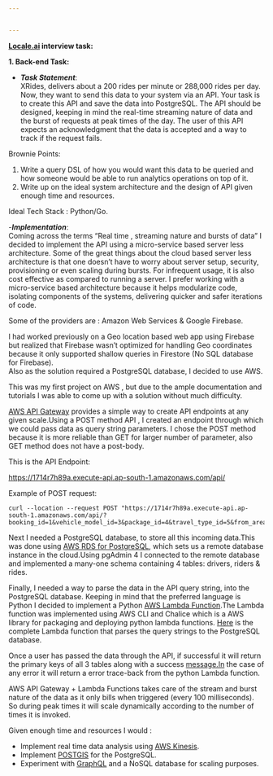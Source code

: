```yaml
---


---
```


<p><strong><a href="http://Locale.ai">Locale.ai</a> interview task:</strong></p>
<p><strong>1. Back-end Task:</strong></p>
<ul>
<li><em><strong>Task Statement</strong></em>:<br>
XRides, delivers about a 200 rides per minute or 288,000 rides per day. Now, they want to send this data to your system via an API. Your task is to create this API and save the data into PostgreSQL. The API should be designed, keeping in mind the real-time streaming nature of data and the burst of requests at peak times of the day. The user of this API expects an acknowledgment that the data is accepted and a way to track if the request fails.</li>
</ul>
<p>Brownie Points:</p>
<ol>
<li>Write a query DSL of how you would want this data to be queried and how someone would be able to run analytics operations on top of it.</li>
<li>Write up on the ideal system architecture and the design of API given enough time and resources.</li>
</ol>
<p>Ideal Tech Stack : Python/Go.</p>
<p>-<em><strong>Implementation</strong></em>:<br>
Coming across the  terms “Real time , streaming nature and bursts of data”  I decided to implement the API using a micro-service based server less architecture. Some of the great things about the cloud based server less architecture is that one  doesn’t have to  worry about server setup, security, provisioning or even scaling during bursts. For infrequent usage, it is also cost effective as compared to running a server. I prefer working with a micro-service based architecture because it helps modularize code, isolating components of the systems, delivering quicker and safer iterations of code.</p>
<p>Some of the providers are : Amazon Web Services &amp; Google Firebase.</p>
<p>I had worked previously on a Geo location based web app using Firebase but realized that Firebase wasn’t optimized for handling Geo coordinates because it only supported shallow queries in Firestore (No SQL database for Firebase).<br>
Also as the solution required a PostgreSQL database, I decided to use AWS.</p>
<p>This was my first project on AWS , but due to the ample documentation and tutorials I was able to come up with a solution without much difficulty.</p>
<p><a href="https://aws.amazon.com/api-gateway/">AWS API Gateway</a> provides a simple way to create API endpoints at any given scale.Using a POST method API , I created an endpoint through which we could pass  data as query string parameters. I chose the POST method because it is more reliable than GET for larger number of parameter, also GET method does not have a post-body.</p>
<p>This is the API Endpoint:</p>
<p><a href="https://1714r7h89a.execute-api.ap-south-1.amazonaws.com/api/">https://1714r7h89a.execute-api.ap-south-1.amazonaws.com/api/</a></p>
<p>Example of POST request:</p>
<pre><code>curl --location --request POST "https://1714r7h89a.execute-api.ap-south-1.amazonaws.com/api/?booking_id=1&amp;vehicle_model_id=3&amp;package_id=4&amp;travel_type_id=5&amp;from_area_id=6&amp;to_area_id=7&amp;from_city_id=8&amp;to_city_id=9&amp;from_date=10&amp;to_date=11&amp;online_booking=12&amp;booking_created=13&amp;from_lat=14&amp;from_long=15&amp;to_lat=16&amp;to_long=17&amp;driver_id=18&amp;user_id=22"
</code></pre>
<p>Next I needed a PostgreSQL database, to store all this incoming data.This was done using <a href="https://aws.amazon.com/rds/postgresql/">AWS RDS for PostgreSQL</a>, which sets us a remote database instance in the cloud.Using pgAdmin 4 I connected to the remote database and implemented a many-one schema containing 4 tables: drivers, riders &amp; rides.</p>
<p>Finally, I needed a way to parse the data in the API query string, into the PostgreSQL database. Keeping in mind that  the preferred language is Python I decided to implement a Python <a href="https://aws.amazon.com/lambda/">AWS Lambda Function</a>.The Lambda function was implemented using AWS CLI and Chalice which is a AWS library for packaging and deploying python lambda functions. <a href="https://github.com/davepaiva/locale-ai/blob/master/locale-api/app.py">Here</a> is the complete Lambda function that parses the query strings to the PostgreSQL database.</p>
<p>Once a user has passed the data through the API, if successful it will return the primary keys of all 3 tables along with a success <a href="http://message.In">message.In</a> the case of any error it will return a error trace-back from the python Lambda function.</p>
<p>AWS API Gateway + Lambda Functions takes care of the stream and burst nature of the data as it only bills when triggered (every 100 milliseconds). So during peak times it will scale dynamically according to the number of times it is invoked.</p>
<p>Given enough time and resources I would :</p>
<ul>
<li>Implement real time data analysis using <a href="https://aws.amazon.com/kinesis/data-analytics/">AWS Kinesis</a>.</li>
<li>Implement <a href="https://postgis.net/features/">POSTGIS</a> for the PostgreSQL.</li>
<li>Experiment with <a href="https://graphql.org/">GraphQL</a> and a NoSQL database for scaling purposes.</li>
</ul>

